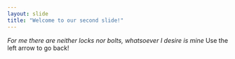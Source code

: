 ```yaml
---
layout: slide
title: "Welcome to our second slide!"
---
```

*For me there are neither locks nor bolts, whatsoever I desire is mine*
Use the left arrow to go back!
